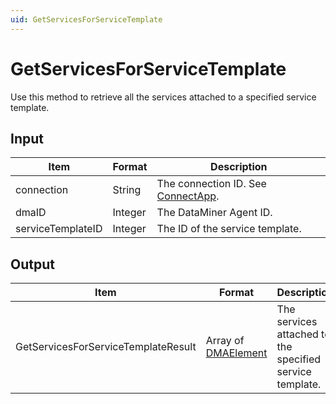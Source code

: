 ```yaml
---
uid: GetServicesForServiceTemplate
---
```


# GetServicesForServiceTemplate

Use this method to retrieve all the services attached to a specified service template.

## Input

| Item              | Format  | Description                                                                      |
|-------------------|---------|----------------------------------------------------------------------------------|
| connection        | String  | The connection ID. See [ConnectApp](xref:ConnectApp). |
| dmaID             | Integer | The DataMiner Agent ID.                                                          |
| serviceTemplateID | Integer | The ID of the service template.                                                  |

## Output

| Item | Format | Description |
|--|--|--|
| GetServicesForServiceTemplateResult | Array of [DMAElement](xref:DMAElement) | The services attached to the specified service template. |
